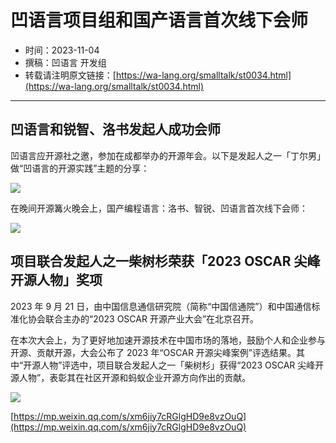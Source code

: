# 凹语言项目组和国产语言首次线下会师

- 时间：2023-11-04
- 撰稿：凹语言 开发组
- 转载请注明原文链接：[https://wa-lang.org/smalltalk/st0034.html](https://wa-lang.org/smalltalk/st0034.html)

---

## 凹语言和锐智、洛书发起人成功会师

凹语言应开源社之邀，参加在成都举办的开源年会。以下是发起人之一「丁尔男」做“凹语言的开源实践”主题的分享：

![](/st0034-01.jpg)

在晚间开源篝火晚会上，国产编程语言：洛书、智锐、凹语言首次线下会师：

![](/st0034-02.jpg)


## 项目联合发起人之一柴树杉荣获「2023 OSCAR 尖峰开源人物」奖项

2023 年 9 月 21 日，由中国信息通信研究院（简称“中国信通院”）和中国通信标准化协会联合主办的“2023 OSCAR 开源产业大会”在北京召开。

在本次大会上，为了更好地加速开源技术在中国市场的落地，鼓励个人和企业参与开源、贡献开源，大会公布了 2023 年“OSCAR 开源尖峰案例”评选结果。其中“开源人物”评选中，项目联合发起人之一「柴树杉」获得“2023 OSCAR 尖峰开源人物”，表彰其在社区开源和蚂蚁企业开源方向作出的贡献。

![](/st0034-03.jpg)

[https://mp.weixin.qq.com/s/xm6jiy7cRGlgHD9e8vzOuQ](https://mp.weixin.qq.com/s/xm6jiy7cRGlgHD9e8vzOuQ)
